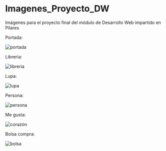 # Imagenes_Proyecto_DW
Imágenes para el proyecto final del módulo de Desarrollo Web impartido en Pilares

Portada:

![portada](https://github.com/EsCodPilares/Imagenes_Proyecto_DW/assets/159093155/cd26affd-c4f2-4a6d-bb6e-0b079972f5ac)

Libreria:

![libreria](https://github.com/EsCodPilares/Imagenes_Proyecto_DW/assets/159093155/0927d241-f8c0-4ed3-9d5f-cb7ccabd5d54)

Lupa:

![lupa](https://github.com/EsCodPilares/Imagenes_Proyecto_DW/assets/159093155/39e21110-fc3f-4818-bdeb-10e0590ec8f4)

Persona:

![persona](https://github.com/EsCodPilares/Imagenes_Proyecto_DW/assets/159093155/37fb2320-16da-4a92-8a5b-ce0a2a1fbb30)

Me gusta:

![corazón](https://github.com/EsCodPilares/Imagenes_Proyecto_DW/assets/159093155/4d597259-86ff-4a3d-8682-72c0093e3917)

Bolsa compra:

![bolsa](https://github.com/EsCodPilares/Imagenes_Proyecto_DW/assets/159093155/764d5b5d-09f8-4620-98be-00f12fb08227)
